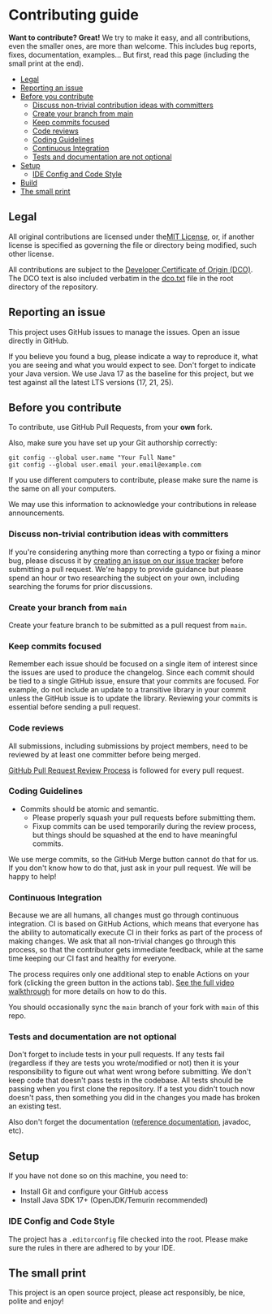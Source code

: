 # Contributing guide

**Want to contribute? Great!** 
We try to make it easy, and all contributions, even the smaller ones, are more than welcome.
This includes bug reports, fixes, documentation, examples... 
But first, read this page (including the small print at the end).

* [Legal](#legal)
* [Reporting an issue](#reporting-an-issue)
* [Before you contribute](#before-you-contribute)
  + [Discuss non-trivial contribution ideas with committers](#discuss-non-trivial-contribution-ideas-with-committers)
  + [Create your branch from main](#create-your-branch-from-main)
  + [Keep commits focused](#keep-commits-focused)
  + [Code reviews](#code-reviews)
  + [Coding Guidelines](#coding-guidelines)
  + [Continuous Integration](#continuous-integration)
  + [Tests and documentation are not optional](#tests-and-documentation-are-not-optional)
* [Setup](#setup)
  + [IDE Config and Code Style](#ide-config-and-code-style)
* [Build](#build)
* [The small print](#the-small-print)

## Legal

All original contributions are licensed under the[MIT License](https://opensource.org/license/mit), or, if another license is specified as governing the file or directory being modified, such other license.

All contributions are subject to the [Developer Certificate of Origin (DCO)](https://developercertificate.org/).
The DCO text is also included verbatim in the [dco.txt](dco.txt) file in the root directory of the repository.

## Reporting an issue

This project uses GitHub issues to manage the issues. Open an issue directly in GitHub.

If you believe you found a bug, please indicate a way to reproduce it, what you are seeing and what you would expect to see.
Don't forget to indicate your Java version. We use Java 17 as the baseline for this project, but we test against all the latest LTS versions (17, 21, 25). 

## Before you contribute

To contribute, use GitHub Pull Requests, from your **own** fork.

Also, make sure you have set up your Git authorship correctly:

```
git config --global user.name "Your Full Name"
git config --global user.email your.email@example.com
```

If you use different computers to contribute, please make sure the name is the same on all your computers.

We may use this information to acknowledge your contributions in release announcements.

### Discuss non-trivial contribution ideas with committers
If you're considering anything more than correcting a typo or fixing a minor bug, please discuss it by [creating an issue on our issue tracker](https://github.com/docling-project/docling-java/issues?q=is%3Aissue) before submitting a pull request. We're happy to provide guidance but please spend an hour or two researching the subject on your own, including searching the forums for prior discussions.

### Create your branch from `main`
Create your feature branch to be submitted as a pull request from `main`.

### Keep commits focused
Remember each issue should be focused on a single item of interest since the issues are used to produce the changelog. Since each commit should be tied to a single GitHub issue, ensure that your commits are focused. For example, do not include an update to a transitive library in your commit unless the GitHub issue is to update the library. Reviewing your commits is essential before sending a pull request.

### Code reviews

All submissions, including submissions by project members, need to be reviewed by at least one committer before being merged.

[GitHub Pull Request Review Process](https://docs.github.com/en/pull-requests/collaborating-with-pull-requests/reviewing-changes-in-pull-requests/about-pull-request-reviews) is followed for every pull request.

### Coding Guidelines

- Commits should be atomic and semantic. 
    - Please properly squash your pull requests before submitting them.
    - Fixup commits can be used temporarily during the review process, but things should be squashed at the end to have meaningful commits.

We use merge commits, so the GitHub Merge button cannot do that for us. If you don't know how to do that, just ask in your pull request. We will be happy to help!

### Continuous Integration

Because we are all humans, all changes must go through continuous integration. CI is based on GitHub Actions, which means that everyone has the ability to automatically execute CI in their forks as part of the process of making changes. We ask that all non-trivial changes go through this process, so that the contributor gets immediate feedback, while at the same time keeping our CI fast and healthy for everyone.

The process requires only one additional step to enable Actions on your fork (clicking the green button in the actions tab). [See the full video walkthrough](https://youtu.be/egqbx-Q-Cbg) for more details on how to do this.

You should occasionally sync the `main` branch of your fork with `main` of this repo.

### Tests and documentation are not optional

Don't forget to include tests in your pull requests. If any tests fail (regardless if they are tests you wrote/modified or not) then it is your responsibility to figure out what went wrong before submitting. We don't keep code that doesn't pass tests in the codebase. All tests should be passing when you first clone the repository. If a test you didn't touch now doesn't pass, then something you did in the changes you made has broken an existing test.

Also don't forget the documentation ([reference documentation](docs), javadoc, etc).

## Setup

If you have not done so on this machine, you need to:
 
* Install Git and configure your GitHub access
* Install Java SDK 17+ (OpenJDK/Temurin recommended)

### IDE Config and Code Style

The project has a `.editorconfig` file checked into the root. Please make sure the rules in there are adhered to by your IDE.

## The small print

This project is an open source project, please act responsibly, be nice, polite and enjoy!
